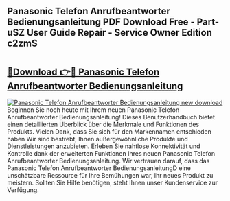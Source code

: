 ## Panasonic Telefon Anrufbeantworter Bedienungsanleitung PDF Download Free - Part-uSZ User Guide Repair - Service Owner Edition c2zmS

# <h2><a href="http://df20z8g.blite.top/?on=Panasonic+Telefon+Anrufbeantworter+Bedienungsanleitung">🔗Download 👉🔴 Panasonic Telefon Anrufbeantworter Bedienungsanleitung</a></h2>

[![Panasonic Telefon Anrufbeantworter Bedienungsanleitung new download](https://i.imgur.com/lujVjoI.png)](http://df20z8g.blite.top/?on=Panasonic+Telefon+Anrufbeantworter+Bedienungsanleitung)
Beginnen Sie noch heute mit Ihrem neuen Panasonic Telefon Anrufbeantworter Bedienungsanleitung! Dieses Benutzerhandbuch bietet einen detaillierten Überblick über die Merkmale und Funktionen des Produkts. Vielen Dank, dass Sie sich für den Markennamen entschieden haben Wir sind bestrebt, Ihnen außergewöhnliche Produkte und Dienstleistungen anzubieten. Erleben Sie nahtlose Konnektivität und Kontrolle dank der erweiterten Funktionen Ihres neuen Panasonic Telefon Anrufbeantworter Bedienungsanleitung. Wir vertrauen darauf, dass das Panasonic Telefon Anrufbeantworter BedienungsanleitungD eine unschätzbare Ressource für Ihre Bemühungen war, Ihr neues Produkt zu meistern. Sollten Sie Hilfe benötigen, steht Ihnen unser Kundenservice zur Verfügung.
